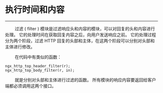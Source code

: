 # 执行时间和内容
***

&emsp;&emsp;
过滤 ( filter ) 模块是过滤响应头和内容的模块，可以对回复的头和内容进行处理。
它的处理时间在获取回复内容之后，向用户发送响应之前。
它的处理过程分为两个阶段，过滤 HTTP 回复的头部和主体，在这两个阶段可以分别对头部和主体进行修改。

&emsp;&emsp;
在代码中有类似的函数：

    ngx_http_top_header_filter(r);
    ngx_http_top_body_filter(r, in);

&emsp;&emsp;
就是分别对头部和主体进行过滤的函数。
所有模块的响应内容要返回给客户端都必须调用这两个接口。